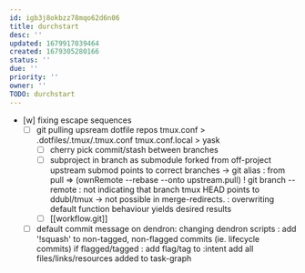 ```yaml
---
id: igb3j8okbzz78mqo62d6n06
title: durchstart
desc: ''
updated: 1679917039464
created: 1679305280166
status: ''
due: ''
priority: ''
owner: ''
TODO: durchstart
---
```


- [w] fixing escape sequences
  + [ ] git pulling upsream dotfile repos
    tmux.conf > .dotfiles/.tmux/.tmux.conf
    tmux.conf.local > yask
    - [ ] cherry pick commit/stash between branches
    - [ ] subproject in branch as submodule forked from off-project upstream
      submod points to correct branches
      -> git alias : from pull => (ownRemote --rebase --onto upstream.pull)
  ! git branch --remote : not indicating that branch tmux HEAD points to ddubl/tmux
  -> not possible in merge-redirects. : overwriting default function behaviour yields desired results
    - [ ] [[workflow.git]]
  - [ ] default commit message on dendron:
    changing dendron scripts : add '!squash' to non-tagged, non-flagged commits (ie. lifecycle commits)
      if flagged/tagged : add flag/tag to :intent
        add all files/links/resources added to task-graph
